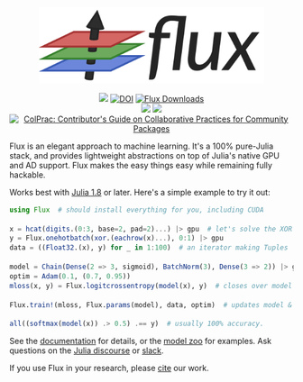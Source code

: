 <p align="center">
<img width="400px" src="https://raw.githubusercontent.com/FluxML/fluxml.github.io/master/logo.png"/>
</p>

<div align="center">

[![](https://img.shields.io/badge/Documentation-stable-blue.svg)](https://fluxml.github.io/Flux.jl/stable/) [![DOI](https://joss.theoj.org/papers/10.21105/joss.00602/status.svg)](https://doi.org/10.21105/joss.00602) [![Flux Downloads](https://shields.io/endpoint?url=https://pkgs.genieframework.com/api/v1/badge/Flux)](https://pkgs.genieframework.com?packages=Flux)
<br/>
[![][action-img]][action-url] [![][codecov-img]][codecov-url] [![ColPrac: Contributor's Guide on Collaborative Practices for Community Packages](https://img.shields.io/badge/ColPrac-Contributor's%20Guide-blueviolet)](https://github.com/SciML/ColPrac)

</div>

[action-img]: https://github.com/FluxML/Flux.jl/workflows/CI/badge.svg
[action-url]: https://github.com/FluxML/Flux.jl/actions
[codecov-img]: https://codecov.io/gh/FluxML/Flux.jl/branch/master/graph/badge.svg
[codecov-url]: https://codecov.io/gh/FluxML/Flux.jl

Flux is an elegant approach to machine learning. It's a 100% pure-Julia stack, and provides lightweight abstractions on top of Julia's native GPU and AD support. Flux makes the easy things easy while remaining fully hackable.

Works best with [Julia 1.8](https://julialang.org/downloads/) or later. Here's a simple example to try it out:
```julia
using Flux  # should install everything for you, including CUDA

x = hcat(digits.(0:3, base=2, pad=2)...) |> gpu  # let's solve the XOR problem!
y = Flux.onehotbatch(xor.(eachrow(x)...), 0:1) |> gpu
data = ((Float32.(x), y) for _ in 1:100)  # an iterator making Tuples

model = Chain(Dense(2 => 3, sigmoid), BatchNorm(3), Dense(3 => 2)) |> gpu
optim = Adam(0.1, (0.7, 0.95))
mloss(x, y) = Flux.logitcrossentropy(model(x), y)  # closes over model

Flux.train!(mloss, Flux.params(model), data, optim)  # updates model & optim

all((softmax(model(x)) .> 0.5) .== y)  # usually 100% accuracy.
```

See the [documentation](https://fluxml.github.io/Flux.jl/) for details, or the [model zoo](https://github.com/FluxML/model-zoo/) for examples. Ask questions on the [Julia discourse](https://discourse.julialang.org/) or [slack](https://discourse.julialang.org/t/announcing-a-julia-slack/4866).

If you use Flux in your research, please [cite](CITATION.bib) our work.
